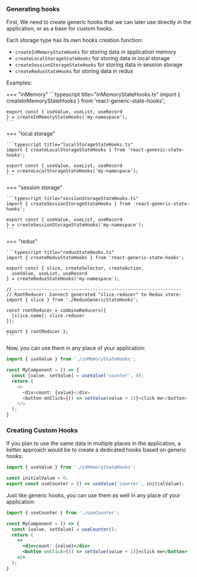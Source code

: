 ### Generating hooks
First, We need to create generic hooks that we can later use
directly in the application, or as a base for custom hooks.

Each storage type has its own hooks creation function:

- `createInMemoryStateHooks` for storing data in application memory
- `createLocalStorageStateHooks` for storing data in local storage
- `createSessionStorageStateHooks` for storing data in session storage
- `createReduxStateHooks` for storing data in redux

Examples:

=== "inMemory"
    ```typescript title="inMemoryStateHooks.ts"
    import { createInMemoryStateHooks } from 'react-generic-state-hooks';

    export const { useValue, useList, useRecord
    } = createInMemoryStateHooks('my-namespace');
    ```
=== "local storage"

    ```typescript title="localStorageStateHooks.ts"
    import { createLocalStorageStateHooks } from 'react-generic-state-hooks';
    
    export const { useValue, useList, useRecord
    } = createLocalStorageStateHooks('my-namespace');
    ```

=== "session storage"

    ```typescript title="sessionStorageStateHooks.ts"
    import { createSessionStorageStateHooks } from 'react-generic-state-hooks';
    
    export const { useValue, useList, useRecord
    } = createSessionStorageStateHooks('my-namespace');
    ```

=== "redux"

    ```typescript title="reduxStateHooks.ts"
    import { createReduxStateHooks } from 'react-generic-state-hooks';
    
    export const { slice, createSelector, createAction,
      useValue, useList, useRecord
    } = createReduxStateHooks('my-namespace');
    
    // --------------------------------------------------------------
    // RootReducer: Connect generated "slice.reducer" to Redux store:
    import { slice } from './ReduxGenericStateHooks';
    
    const rootReducer = combineReducers({
      [slice.name]: slice.reducer
    });
    
    export { rootReducer };
    ```
Now, you can use them in any place of your application:

```typescript title="MyComponent.tsx"
import { useValue } from './inMemoryStateHooks';

const MyComponent = () => {
  const [value, setValue] = useValue('counter', 0);
  return (
    <>
      <div>count: {value}</div>
      <button onClick={() => setValue(value + 1)}>click me</button>
    </>
  );
}
```

### Creating Custom Hooks
If you plan to use the same data in multiple places in the application,
a better approach would be to create a dedicated hooks based on generic hooks:
```typescript title="useCounter.ts"
import { useValue } from './inMemoryStateHooks';

const initialValue = 0;
export const useCounter = () => useValue('counter', initialValue);
```
Just like generic hooks, you can use them as well in any place of your application:
```jsx title="MyComponent.tsx"
import { useCounter } from './useCounter';

const MyComponent = () => {
  const [value, setValue] = useCounter();
  return (
    <>
      <div>count: {value}</div>
      <button onClick={() => setValue(value + 1)}>click me</button>
    </>
  );
}
```
